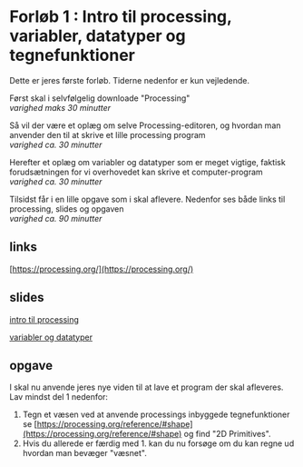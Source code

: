 # Forløb 1 : Intro til processing, variabler, datatyper og tegnefunktioner

Dette er jeres første forløb. Tiderne nedenfor er kun vejledende.

Først skal i selvfølgelig downloade "Processing"    
*varighed maks 30 minutter*  

Så vil der være et oplæg om selve Processing-editoren, og hvordan man anvender den til at skrive et lille processing program   
*varighed ca. 30 minutter*    

Herefter et oplæg om variabler og datatyper som er meget vigtige, faktisk forudsætningen for vi overhovedet kan skrive et computer-program   
*varighed ca. 30 minutter*    

Tilsidst får i en lille opgave som i skal aflevere. Nedenfor ses både links til processing, slides og opgaven   
*varighed ca. 90 minutter*  

## links

[https://processing.org/](https://processing.org/)

## slides

[intro til processing](slides_processing_intro.pdf)

[variabler og datatyper](slides_variable_datatyper.pdf)

## opgave

I skal nu anvende jeres nye viden til at lave et program der skal afleveres. Lav mindst del 1 nedenfor:

1. Tegn et væsen ved at anvende processings inbyggede tegnefunktioner se [https://processing.org/reference/#shape](https://processing.org/reference/#shape) og find "2D Primitives".
2. Hvis du allerede er færdig med 1. kan du nu forsøge om du kan regne ud hvordan man bevæger "væsnet".
